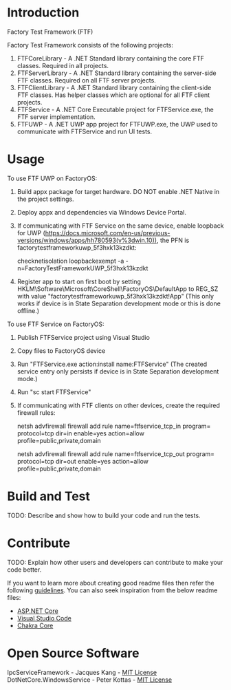 # Introduction 
Factory Test Framework (FTF)

Factory Test Framework consists of the following projects:
1) FTFCoreLibrary - A .NET Standard library containing the core FTF classes. Required in all projects.
2) FTFServerLibrary - A .NET Standard library containing the server-side FTF classes. Required on all FTF server projects.
3) FTFClientLibrary - A .NET Standard library containing the client-side FTF classes. Has helper classes which are optional for all FTF client projects.
4) FTFService - A .NET Core Executable project for FTFService.exe, the FTF server implementation.
5) FTFUWP - A .NET UWP app project for FTFUWP.exe, the UWP used to communicate with FTFService and run UI tests.

# Usage
To use FTF UWP on FactoryOS:
1) Build appx package for target hardware. DO NOT enable .NET Native in the project settings.
2) Deploy appx and dependencies via Windows Device Portal.
3) If communicating with FTF Service on the same device, enable loopback for UWP (https://docs.microsoft.com/en-us/previous-versions/windows/apps/hh780593(v%3dwin.10)), the PFN is factorytestframeworkuwp_5f3hxk13kzdkt:

    checknetisolation loopbackexempt -a -n=FactoryTestFrameworkUWP_5f3hxk13kzdkt
    
4) Register app to start on first boot by setting HKLM\Software\Microsoft\CoreShell\FactoryOS\DefaultApp to REG_SZ with value "factorytestframeworkuwp_5f3hxk13kzdkt!App" (This only works if device is in State Separation development mode or this is done offline.)

To use FTF Service on FactoryOS:
1) Publish FTFService project using Visual Studio
2) Copy files to FactoryOS device
3) Run "FTFService.exe action:install name:FTFService" (The created service entry only persists if device is in State Separation development mode.)
4) Run "sc start FTFService"
5) If communicating with FTF clients on other devices, create the required firewall rules:

    netsh advfirewall firewall add rule name=ftfservice_tcp_in program=<Path to FTFService.exe> protocol=tcp dir=in enable=yes action=allow profile=public,private,domain

    netsh advfirewall firewall add rule name=ftfservice_tcp_out program=<Path to FTFService.exe> protocol=tcp dir=out enable=yes action=allow profile=public,private,domain

# Build and Test
TODO: Describe and show how to build your code and run the tests. 

# Contribute
TODO: Explain how other users and developers can contribute to make your code better. 

If you want to learn more about creating good readme files then refer the following [guidelines](https://www.visualstudio.com/en-us/docs/git/create-a-readme). You can also seek inspiration from the below readme files:
- [ASP.NET Core](https://github.com/aspnet/Home)
- [Visual Studio Code](https://github.com/Microsoft/vscode)
- [Chakra Core](https://github.com/Microsoft/ChakraCore)

# Open Source Software
IpcServiceFramework - Jacques Kang - [MIT License](https://github.com/jacqueskang/IpcServiceFramework/blob/develop/LICENSE)
DotNetCore.WindowsService - Peter Kottas - [MIT License](https://github.com/PeterKottas/DotNetCore.WindowsService/blob/master/LICENSE)
